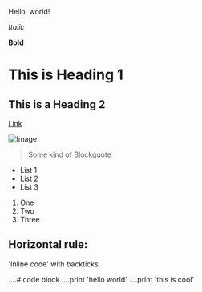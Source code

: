 Hello, world!

*Italic*

**Bold**

# This is Heading 1

## This is a Heading 2

[Link](https://bimai25.github.io/cse15l-lab-reports/test.html)

![Image](http://ucsdnews.ucsd.edu/thisweek/2011/09/welcome_slideshow/7.JPG)

> Some kind of Blockquote

* List 1
* List 2
* List 3

1. One
2. Two
3. Three

Horizontal rule:
---

'Inline code' with backticks

....# code block
....print 'hello world'
....print 'this is cool'
